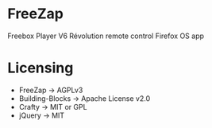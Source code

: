 FreeZap
=====
Freebox Player V6 Révolution remote control
Firefox OS app

Licensing
===
 * FreeZap → AGPLv3
 * Building-Blocks → Apache License v2.0
 * Crafty → MIT or GPL
 * jQuery → MIT
